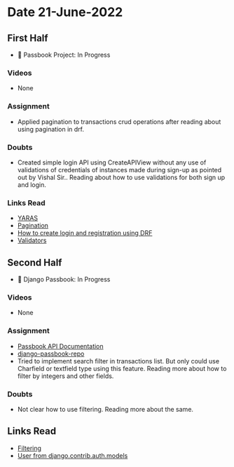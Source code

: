 # Date 21-June-2022

## First Half

- 🔄 Passbook Project: In Progress

### Videos

- None

### Assignment

- Applied pagination to transactions crud operations after reading about using pagination in drf.

### Doubts

- Created simple login API using CreateAPIView without any use of validations of credentials of instances made during sign-up as pointed out by Vishal Sir.. Reading about how to use validations for both sign up and login.

### Links Read

- [YARAS](https://github.com/darrin/yaras#error-handling)
- [Pagination](https://www.django-rest-framework.org/api-guide/pagination/)
- [How to create login and registration using DRF](https://www.codersarts.com/post/how-to-create-register-and-login-api-using-django-rest-framework-and-token-authentication)
- [Validators](https://www.django-rest-framework.org/api-guide/validators/)

## Second Half

- 🔄 Django Passbook: In Progress

### Videos

- None

### Assignment

- [Passbook API Documentation](https://docs.google.com/document/d/1VTt621Pqmb4wSb7GTn9iQGttrncIWBS5I7qQlTyVdUs/edit#)
- [django-passbook-repo](https://github.com/sp18-interns/django-passbook/tree/PPG-001)
- Tried to implement search filter in transactions list. But only could use Charfield or textfield type using this feature. Reading more about how to filter by integers and other fields.

### Doubts

- Not clear how to use filtering. Reading more about the same.

## Links Read

- [Filtering](https://www.django-rest-framework.org/api-guide/filtering/)
- [User from django.contrib.auth.models](https://docs.djangoproject.com/en/4.0/topics/auth/default/)